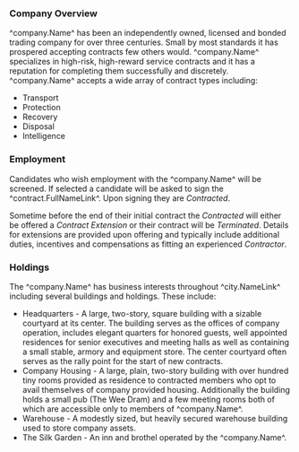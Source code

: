 ### Company Overview
^company.Name^ has been an independently owned, licensed and bonded trading company for over three centuries. Small by most standards it has prospered accepting contracts few others would. ^company.Name^ specializes in high-risk, high-reward service contracts and it has a reputation for completing them successfully and discretely. ^company.Name^ accepts a wide array of contract types including:

* Transport
* Protection
* Recovery
* Disposal
* Intelligence

### Employment
Candidates who wish employment with the ^company.Name^ will be screened. If selected a candidate will be asked to sign the ^contract.FullNameLink^. Upon signing they are *Contracted*.

Sometime before the end of their initial contract the *Contracted* will either be offered a *Contract Extension* or their contract will be *Terminated*. Details for extensions are provided upon offering and typically include additional duties, incentives and compensations as fitting an experienced *Contractor*.

### Holdings
The ^company.Name^ has business interests throughout ^city.NameLink^ including several buildings and holdings. These include:
* Headquarters - A large, two-story, square building with a sizable courtyard at its center. The building serves as the offices of company operation, includes elegant quarters for honored guests, well appointed residences for senior executives and meeting halls as well as containing a small stable, armory and equipment store. The center courtyard often serves as the rally point for the start of new contracts.
* Company Housing - A large, plain, two-story building with over hundred tiny rooms provided as residence to contracted members who opt to avail themselves of company provided housing. Additionally the building holds a small pub (The Wee Dram) and a few meeting rooms both of which are accessible only to members of ^company.Name^.
* Warehouse - A modestly sized, but heavily secured warehouse building used to store company assets.
* The Silk Garden - An inn and brothel operated by the ^company.Name^.